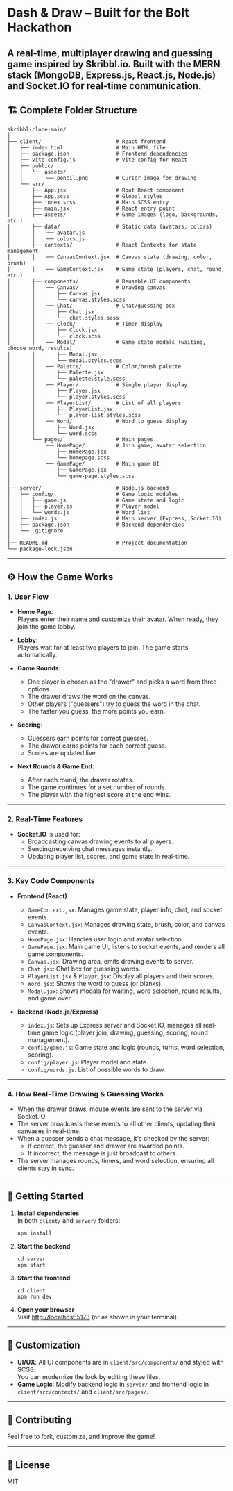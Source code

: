 # Dash & Draw – Built for the Bolt Hackathon

A real-time, multiplayer drawing and guessing game inspired by Skribbl.io. Built with the MERN stack (MongoDB, Express.js, React.js, Node.js) and Socket.IO for real-time communication.
---

## 🏗️ Complete Folder Structure

```
skribbl-clone-main/
│
├── client/                        # React frontend
│   ├── index.html                 # Main HTML file
│   ├── package.json               # Frontend dependencies
│   ├── vite.config.js             # Vite config for React
│   ├── public/
│   │   └── assets/
│   │       └── pencil.png         # Cursor image for drawing
│   └── src/
│       ├── App.jsx                # Root React component
│       ├── App.scss               # Global styles
│       ├── index.scss             # Main SCSS entry
│       ├── main.jsx               # React entry point
│       ├── assets/                # Game images (logo, backgrounds, etc.)
│       ├── data/                  # Static data (avatars, colors)
│       │   ├── avatar.js
│       │   └── colors.js
│       ├── contexts/              # React Contexts for state management
│       │   ├── CanvasContext.jsx  # Canvas state (drawing, color, brush)
│       │   └── GameContext.jsx    # Game state (players, chat, round, etc.)
│       ├── components/            # Reusable UI components
│       │   ├── Canvas/            # Drawing canvas
│       │   │   ├── Canvas.jsx
│       │   │   └── canvas.styles.scss
│       │   ├── Chat/              # Chat/guessing box
│       │   │   ├── Chat.jsx
│       │   │   └── chat.styles.scss
│       │   ├── Clock/             # Timer display
│       │   │   ├── Clock.jsx
│       │   │   └── clock.scss
│       │   ├── Modal/             # Game state modals (waiting, choose word, results)
│       │   │   ├── Modal.jsx
│       │   │   └── modal.styles.scss
│       │   ├── Palette/           # Color/brush palette
│       │   │   ├── Palette.jsx
│       │   │   └── palette.style.scss
│       │   ├── Player/            # Single player display
│       │   │   ├── Player.jsx
│       │   │   └── player.styles.scss
│       │   ├── PlayerList/        # List of all players
│       │   │   ├── PlayerList.jsx
│       │   │   └── player-list.styles.scss
│       │   └── Word/              # Word to guess display
│       │       ├── Word.jsx
│       │       └── word.scss
│       └── pages/                 # Main pages
│           ├── HomePage/          # Join game, avatar selection
│           │   ├── HomePage.jsx
│           │   └── homepage.scss
│           └── GamePage/          # Main game UI
│               ├── GamePage.jsx
│               └── game-page.styles.scss
│
├── server/                        # Node.js backend
│   ├── config/                    # Game logic modules
│   │   ├── game.js                # Game state and logic
│   │   ├── player.js              # Player model
│   │   └── words.js               # Word list
│   ├── index.js                   # Main server (Express, Socket.IO)
│   ├── package.json               # Backend dependencies
│   └── .gitignore
│
├── README.md                      # Project documentation
└── package-lock.json
```

---

## ⚙️ How the Game Works

### 1. User Flow

- **Home Page**:  
  Players enter their name and customize their avatar. When ready, they join the game lobby.

- **Lobby**:  
  Players wait for at least two players to join. The game starts automatically.

- **Game Rounds**:  
  - One player is chosen as the "drawer" and picks a word from three options.
  - The drawer draws the word on the canvas.
  - Other players ("guessers") try to guess the word in the chat.
  - The faster you guess, the more points you earn.

- **Scoring**:  
  - Guessers earn points for correct guesses.
  - The drawer earns points for each correct guess.
  - Scores are updated live.

- **Next Rounds & Game End**:  
  - After each round, the drawer rotates.
  - The game continues for a set number of rounds.
  - The player with the highest score at the end wins.

---

### 2. Real-Time Features

- **Socket.IO** is used for:
  - Broadcasting canvas drawing events to all players.
  - Sending/receiving chat messages instantly.
  - Updating player list, scores, and game state in real-time.

---

### 3. Key Code Components

- **Frontend (React)**
  - `GameContext.jsx`: Manages game state, player info, chat, and socket events.
  - `CanvasContext.jsx`: Manages drawing state, brush, color, and canvas events.
  - `HomePage.jsx`: Handles user login and avatar selection.
  - `GamePage.jsx`: Main game UI, listens to socket events, and renders all game components.
  - `Canvas.jsx`: Drawing area, emits drawing events to server.
  - `Chat.jsx`: Chat box for guessing words.
  - `PlayerList.jsx` & `Player.jsx`: Display all players and their scores.
  - `Word.jsx`: Shows the word to guess (or blanks).
  - `Modal.jsx`: Shows modals for waiting, word selection, round results, and game over.

- **Backend (Node.js/Express)**
  - `index.js`: Sets up Express server and Socket.IO, manages all real-time game logic (player join, drawing, guessing, scoring, round management).
  - `config/game.js`: Game state and logic (rounds, turns, word selection, scoring).
  - `config/player.js`: Player model and state.
  - `config/words.js`: List of possible words to draw.

---

### 4. How Real-Time Drawing & Guessing Works

- When the drawer draws, mouse events are sent to the server via Socket.IO.
- The server broadcasts these events to all other clients, updating their canvases in real-time.
- When a guesser sends a chat message, it's checked by the server:
  - If correct, the guesser and drawer are awarded points.
  - If incorrect, the message is just broadcast to others.
- The server manages rounds, timers, and word selection, ensuring all clients stay in sync.

---

## 🚀 Getting Started

1. **Install dependencies**  
   In both `client/` and `server/` folders:
   ```
   npm install
   ```

2. **Start the backend**
   ```
   cd server
   npm start
   ```

3. **Start the frontend**
   ```
   cd client
   npm run dev
   ```

4. **Open your browser**  
   Visit [http://localhost:5173](http://localhost:5173) (or as shown in your terminal).

---

## 📝 Customization

- **UI/UX**: All UI components are in `client/src/components/` and styled with SCSS.  
  You can modernize the look by editing these files.
- **Game Logic**: Modify backend logic in `server/` and frontend logic in `client/src/contexts/` and `client/src/pages/`.

---

## 🤝 Contributing

Feel free to fork, customize, and improve the game!

---

## 📄 License

MIT
